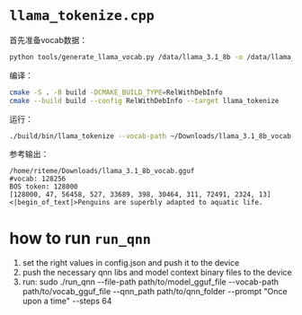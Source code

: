# `llama_tokenize.cpp`

首先准备vocab数据：

```bash
python tools/generate_llama_vocab.py /data/llama_3.1_8b -o /data/llama_3.1_8b_vocab.gguf
```

编译：

```bash
cmake -S . -B build -DCMAKE_BUILD_TYPE=RelWithDebInfo
cmake --build build --config RelWithDebInfo --target llama_tokenize
```

运行：

```bash
./build/bin/llama_tokenize --vocab-path ~/Downloads/llama_3.1_8b_vocab.gguf --text "Penguins are superbly adapted to aquatic life."
```

参考输出：

```
/home/riteme/Downloads/llama_3.1_8b_vocab.gguf
#vocab: 128256
BOS token: 128000
[128000, 47, 56458, 527, 33689, 398, 30464, 311, 72491, 2324, 13]
<|begin_of_text|>Penguins are superbly adapted to aquatic life.
```

# how to run `run_qnn`
1. set the right values in config.json and push it to the device
2. push the necessary qnn libs and model context binary files to the device
3. run: sudo ./run_qnn --file-path path/to/model_gguf_file --vocab-path path/to/vocab_gguf_file --qnn_path path/to/qnn_folder --prompt "Once upon a time" --steps 64